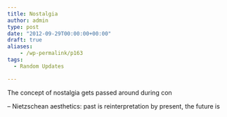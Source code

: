 ```yaml
---
title: Nostalgia
author: admin
type: post
date: "2012-09-29T00:00:00+00:00"
draft: true
aliases:
    - /wp-permalink/p163
tags:
  - Random Updates

---
```

The concept of nostalgia gets passed around during con

&#8211; Nietzschean aesthetics: past is reinterpretation by present, the future is
